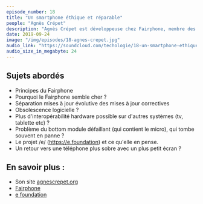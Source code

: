 ```yaml
---
episode_number: 18
title: "Un smartphone éthique et réparable"
people: "Agnès Crépet"
description: "Agnès Crépet est développeuse chez Fairphone, membre des Duchess France, une association pour valoriser les femmes développeuses et cofondatrice de la conférence MIX-IT."
date: 2019-09-24
image: "/img/episodes/18-agnes-crepet.jpg"
audio_link: "https://soundcloud.com/techologie/18-un-smartphone-ethique-et-reparable"
audio_size_in_megabyte: 24
---
```


## Sujets abordés

* Principes du Fairphone
* Pourquoi le Fairphone semble cher ?
* Séparation mises à jour évolutive des mises à jour correctives
* Obsolescence logicielle ?
* Plus d'interopérabilité hardware possible sur d'autres systèmes (tv, tablette etc) ?
* Problème du bottom module défaillant (qui contient le micro), qui tombe souvent en panne ?
* Le projet /e/ (https://e.foundation) et ce qu'elle en pense.
* Un retour vers une téléphone plus sobre avec un plus petit écran ?

## En savoir plus :

* Son site [agnescrepet.org](https://agnescrepet.org/)
* [Fairphone](https://www.fairphone.com/fr/)
* [e foundation](https://e.foundation/?lang=fr)
